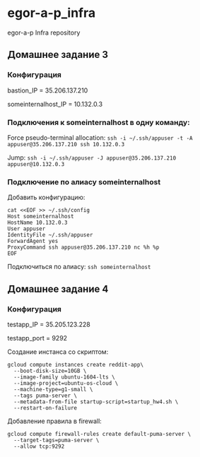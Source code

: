 # egor-a-p_infra
egor-a-p Infra repository

## Домашнее задание 3

### Конфигурация

bastion_IP = 35.206.137.210

someinternalhost_IP = 10.132.0.3

### Подключения к someinternalhost в одну команду:

Force pseudo-terminal allocation:  ```ssh -i ~/.ssh/appuser -t -A appuser@35.206.137.210 ssh 10.132.0.3```

Jump:  ```ssh -i ~/.ssh/appuser -J appuser@35.206.137.210 appuser@10.132.0.3```

### Подключение по алиасу someinternalhost

Добавить конфигурацию:

```
cat <<EOF >> ~/.ssh/config 
Host someinternalhost
HostName 10.132.0.3
User appuser
IdentityFile ~/.ssh/appuser
ForwardAgent yes
ProxyCommand ssh appuser@35.206.137.210 nc %h %p
EOF
```
Подключиться по алиасу: ```ssh someinternalhost```

## Домашнее задание 4

### Конфигурация

testapp_IP = 35.205.123.228

testapp_port = 9292

Создание инстанса со скриптом:

```
gcloud compute instances create reddit-app\
  --boot-disk-size=10GB \
  --image-family ubuntu-1604-lts \
  --image-project=ubuntu-os-cloud \
  --machine-type=g1-small \
  --tags puma-server \
  --metadata-from-file startup-script=startup_hw4.sh \
  --restart-on-failure
```  

Добавление правила в firewall:

```
gcloud compute firewall-rules create default-puma-server \
  --target-tags=puma-server \
  --allow tcp:9292
```
